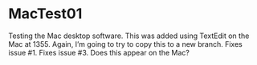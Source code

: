 # MacTest01
Testing the Mac desktop software.
This was added using TextEdit on the Mac at 1355.
Again, I’m going to try to copy this to a new branch.
Fixes issue #1.
Fixes issue #3.
Does this appear on the Mac?
